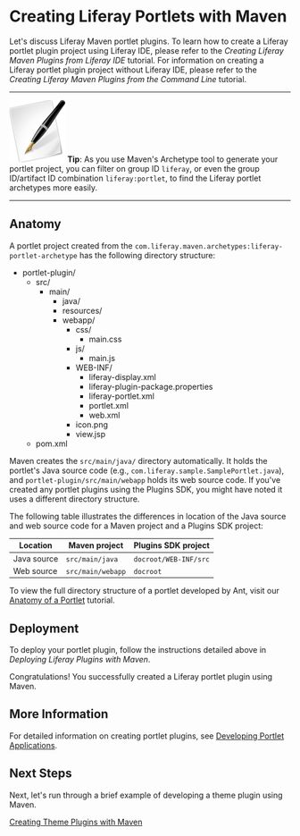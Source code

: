 # Creating Liferay Portlets with Maven [](id=creating-liferay-portlets-with-maven-lp-6-2-develop-tutorial)

Let's discuss Liferay Maven portlet plugins. To learn how to create a Liferay
portlet plugin project using Liferay IDE, please refer to the *Creating Liferay
Maven Plugins from Liferay IDE* tutorial. For information on creating a Liferay
portlet plugin project without Liferay IDE, please refer to the *Creating
Liferay Maven Plugins from the Command Line* tutorial.

---

![tip](../../images/tip-pen-paper.png) **Tip**: As you use Maven's Archetype
tool to generate your portlet project, you can filter on group ID `liferay`, or
even the group ID/artifact ID combination `liferay:portlet`, to 
find the Liferay portlet archetypes more easily. 

---

## Anatomy [](id=anatomy-lp-6-2-develop-tutorial-1)

A portlet project created from the
`com.liferay.maven.archetypes:liferay-portlet-archetype` has the following
directory structure: 

- portlet-plugin/
    - src/
        - main/
            - java/
            - resources/
            - webapp/
                - css/
                    - main.css
                - js/
                    - main.js
                - WEB-INF/
                    - liferay-display.xml
                    - liferay-plugin-package.properties
                    - liferay-portlet.xml
                    - portlet.xml
                    - web.xml
                - icon.png
                - view.jsp
    - pom.xml

Maven creates the `src/main/java/` directory automatically. It holds the
portlet's Java source code (e.g., `com.liferay.sample.SamplePortlet.java`), and
`portlet-plugin/src/main/webapp` holds its web source code. If you've created
any portlet plugins using the Plugins SDK, you might have noted it uses a
different directory structure. 

The following table illustrates the differences in location of the Java source
and web source code for a Maven project and a Plugins SDK project: 

Location    | Maven project     | Plugins SDK project   |
----------- | ----------------- | --------------------- |
Java source | `src/main/java`   | `docroot/WEB-INF/src` |
Web source  | `src/main/webapp` | `docroot`             |

To view the full directory structure of a portlet developed by Ant, visit our
[Anatomy of a Portlet](www.liferay.com) tutorial. 

## Deployment [](id=deployment-lp-6-2-develop-tutorial-1)

To deploy your portlet plugin, follow the instructions detailed above in
*Deploying Liferay Plugins with Maven*. 

Congratulations! You successfully created a Liferay portlet plugin using Maven. 

## More Information [](id=more-information-lp-6-2-develop-tutorial-1)

For detailed information on creating portlet plugins, see
[Developing Portlet Applications](https://www.liferay.com/documentation/liferay-portal/6.2/development/-/ai/developing-portlet-applications-liferay-portal-6-2-dev-guide-03-en). 

## Next Steps [](id=next-steps-lp-6-2-develop-tutorial-4)

Next, let's run through a brief example of developing a theme plugin using
Maven.

[Creating Theme Plugins with Maven](http://www.liferay.com)
